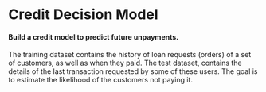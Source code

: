 # Credit Decision Model

#### Build a credit model to predict future unpayments.

The training dataset contains the history of loan requests (orders) of a set of customers, as well as when they paid.
The test dataset, contains the details of the last transaction requested by some of these users. 
The goal is to estimate the likelihood of the customers not paying it.
